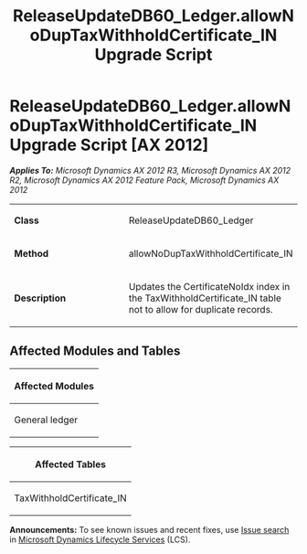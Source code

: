﻿---
title: ReleaseUpdateDB60_Ledger.allowNoDupTaxWithholdCertificate_IN Upgrade Script
TOCTitle: ReleaseUpdateDB60_Ledger.allowNoDupTaxWithholdCertificate_IN Upgrade Script
ms:assetid: 02603324-e3c4-98d9-6743-3d2ea0125dff
ms:mtpsurl: https://msdn.microsoft.com/en-us/library/JJ684645(v=AX.60)
ms:contentKeyID: 49706337
ms.date: 05/18/2015
mtps_version: v=AX.60
---

# ReleaseUpdateDB60\_Ledger.allowNoDupTaxWithholdCertificate\_IN Upgrade Script [AX 2012]


_**Applies To:** Microsoft Dynamics AX 2012 R3, Microsoft Dynamics AX 2012 R2, Microsoft Dynamics AX 2012 Feature Pack, Microsoft Dynamics AX 2012_

<table>
<colgroup>
<col style="width: 50%" />
<col style="width: 50%" />
</colgroup>
<tbody>
<tr class="odd">
<td><p><strong>Class</strong></p></td>
<td><p>ReleaseUpdateDB60_Ledger</p></td>
</tr>
<tr class="even">
<td><p><strong>Method</strong></p></td>
<td><p>allowNoDupTaxWithholdCertificate_IN</p></td>
</tr>
<tr class="odd">
<td><p><strong>Description</strong></p></td>
<td><p>Updates the CertificateNoIdx index in the TaxWithholdCertificate_IN table not to allow for duplicate records.</p></td>
</tr>
</tbody>
</table>


## Affected Modules and Tables

<table>
<colgroup>
<col style="width: 100%" />
</colgroup>
<thead>
<tr class="header">
<th><p>Affected Modules</p></th>
</tr>
</thead>
<tbody>
<tr class="odd">
<td><p>General ledger</p></td>
</tr>
</tbody>
</table>


<table>
<colgroup>
<col style="width: 100%" />
</colgroup>
<thead>
<tr class="header">
<th><p>Affected Tables</p></th>
</tr>
</thead>
<tbody>
<tr class="odd">
<td><p>TaxWithholdCertificate_IN</p></td>
</tr>
</tbody>
</table>

  
**Announcements:** To see known issues and recent fixes, use [Issue search](http://go.microsoft.com/fwlink/?linkid=389258) in [Microsoft Dynamics Lifecycle Services](http://go.microsoft.com/fwlink/?linkid=306505) (LCS).

